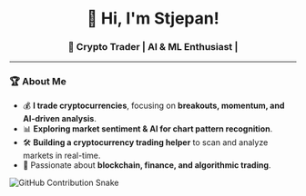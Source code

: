 <h1 align="center">👋 Hi, I'm Stjepan! </h1>
<h3 align="center">🚀 Crypto Trader | AI & ML Enthusiast | </h3>

---

### 🏆 About Me
- 💰 **I trade cryptocurrencies**, focusing on **breakouts, momentum, and AI-driven analysis**.
- 📊 **Exploring market sentiment & AI for chart pattern recognition**.
- 🛠️ **Building a cryptocurrency trading helper** to scan and analyze markets in real-time.
- 🚀 Passionate about **blockchain, finance, and algorithmic trading**.

![GitHub Contribution Snake](https://raw.githubusercontent.com/tobiasmeyhoefer/tobiasmeyhoefer/output/github-snake.svg)
